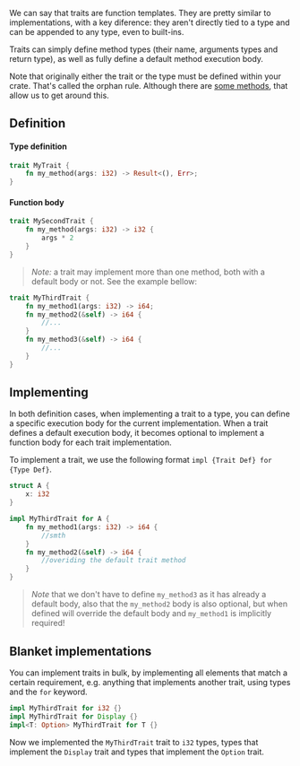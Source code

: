We can say that traits are function templates. They are pretty similar to implementations, with a key diference: they aren't directly tied to a type and can be appended to any type, even to built-ins. 

Traits can simply define method types (their name, arguments types and return type), as well as fully define a default method execution body. 

Note that originally either the trait or the type must be defined within your crate. That's called the orphan rule. Although there are [some methods](./Newtype_pattern), that allow us to get around this. 

## Definition
#### Type definition
```rust
trait MyTrait {
	fn my_method(args: i32) -> Result<(), Err>; 
}
```

#### Function body
```rust
trait MySecondTrait {
	fn my_method(args: i32) -> i32 {
		args * 2
	}
}
```

> _Note:_ a trait may implement more than one method, both with a default body or not. See the example bellow:
```rust
trait MyThirdTrait {
	fn my_method1(args: i32) -> i64; 
	fn my_method2(&self) -> i64 {
		//...
	} 
	fn my_method3(&self) -> i64 {
		//... 
	} 
}
```

## Implementing
In both definition cases, when implementing a trait to a type, you can define a specific execution body for the current implementation.
When a trait defines a default execution body, it becomes optional to implement a function body for each trait implementation. 

To implement a trait, we use the following format ``impl {Trait Def} for {Type Def}``.
```rust
struct A {
	x: i32
}

impl MyThirdTrait for A {
	fn my_method1(args: i32) -> i64 {
		//smth
	}
	fn my_method2(&self) -> i64 {
		//overiding the default trait method
	}
}
```

> _Note_ that we don't have to define ``my_method3`` as it has already a default body, also that the ``my_method2`` body is also optional, but when defined will override the default body and ``my_method1`` is implicitly required!

## Blanket implementations
You can implement traits in bulk, by implementing all elements that match a certain requirement, e.g. anything that implements another trait, using types and the ``for`` keyword. 

```rust
impl MyThirdTrait for i32 {}
impl MyThirdTrait for Display {}
impl<T: Option> MyThirdTrait for T {}
```

Now we implemented the ``MyThirdTrait`` trait to ``i32`` types, types that implement the ``Display`` trait and types that implement the ``Option`` trait.
